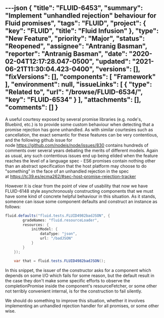 ---json
{
  "title": "FLUID-6453",
  "summary": "Implement \"unhandled rejection\" behaviour for Fluid promises",
  "tags": "FLUID",
  "project": {
    "key": "FLUID",
    "title": "Fluid Infusion"
  },
  "type": "New Feature",
  "priority": "Major",
  "status": "Reopened",
  "assignee": "Antranig Basman",
  "reporter": "Antranig Basman",
  "date": "2020-02-04T12:17:28.047-0500",
  "updated": "2021-06-21T11:30:04.423-0400",
  "versions": [],
  "fixVersions": [],
  "components": [
    "Framework"
  ],
  "environment": null,
  "issueLinks": [
    {
      "type": "Related to",
      "url": "/browse/FLUID-6534/",
      "key": "FLUID-6534"
    }
  ],
  "attachments": [],
  "comments": []
}
---
A useful courtesy exposed by several promise libraries (e.g. node's, Bluebird, etc.) is to provide some custom behaviour when detecting that a promise rejection has gone unhandled. As with similar courtesies such as cancellation, the exact semantic for these features can be very contentious, and the following github issue for node <https://github.com/nodejs/node/issues/830> contains hundreds of comments over several years debating the merits of different models. Again as usual, any such contentious issues end up being elided when the feature reaches the level of a language spec - ES6 promises contain nothing other than an abstract specification that the host platform may choose to do "something" in the face of an unhandled rejection in the spec at <https://tc39.es/ecma262/#sec-host-promise-rejection-tracker>

However it is clear from the point of view of usability that now we have FLUID-6148 style asynchronously constructing components that we must have some kind of concrete helpful behaviour in this situation. As it stands, someone can issue some component defaults and construct an instance as follows:

```java
fluid.defaults("fluid.tests.FLUID4982badJSON", {
        gradeNames: "fluid.resourceLoader",
        resources: {
            initModel: {
                dataType: "json",
                url: "/badJSON"
            }
        }
    });

    var that = fluid.tests.FLUID4982badJSON();
```

In this snippet, the issuer of the constructor asks for a component which depends on some I/O which fails for some reason, but the default result in the case they don't make some specific efforts to observe the completionPromise inside the component's resourceFetcher, or some other not terribly convenient internal, is for the construction to fail silently.

We should do something to improve this situation, whether it involves implementing an unhandled rejection handler for all promises, or some other wise.

        